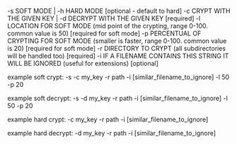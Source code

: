 
-s SOFT MODE | -h HARD MODE [optional - default to hard]
-c CRYPT WITH THE GIVEN KEY | -d DECRYPT WITH THE GIVEN KEY [required]
-l LOCATION FOR SOFT MODE (mid point of the crypting, range 0-100. common value is 50) [required for soft mode]
-p PERCENTUAL OF CRYPTING FOR SOFT MODE (smaller is faster, range 0-100. common value is 20) [required for soft mode]
-r DIRECTORY TO CRYPT (all subdirectories will be handled too) [required]
-i IF A FILENAME CONTAINS THIS STRING IT WILL BE IGNORED (useful for extensions) [optional]

example soft crypt:
-s -c my_key -r path -i [similar_filename_to_ignore] -l 50 -p 20

example soft decrypt:
-s -d my_key -r path -i [similar_filename_to_ignore] -l 50 -p 20

example hard crypt:
-c my_key -r path -i [similar_filename_to_ignore]

example hard decrypt:
-d my_key -r path -i [similar_filename_to_ignore]
